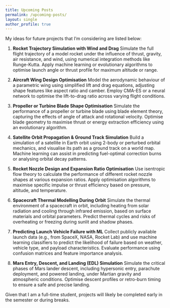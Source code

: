 ```yaml
---
title: Upcoming Posts
permalink: /upcoming-posts/
layout: single
author_profile: true
---
```


My ideas for future projects that I’m considering are listed below:

1. **Rocket Trajectory Simulation with Wind and Drag**
Simulate the full flight trajectory of a model rocket under the influence of thrust, gravity, air resistance, and wind, using numerical integration methods like Runge-Kutta. Apply machine learning or evolutionary algorithms to optimise launch angle or thrust profile for maximum altitude or range.

2. **Aircraft Wing Design Optimisation**
Model the aerodynamic behaviour of a parametric wing using simplified lift and drag equations, adjusting shape features like aspect ratio and camber. Employ CMA-ES or a neural network to optimise the lift-to-drag ratio across varying flight conditions.

3. **Propeller or Turbine Blade Shape Optimisation**
Simulate the performance of a propeller or turbine blade using blade element theory, capturing the effects of angle of attack and rotational velocity. Optimise blade geometry to maximise thrust or energy extraction efficiency using an evolutionary algorithm.

4. **Satellite Orbit Propagation & Ground Track Simulation**
Build a simulation of a satellite in Earth orbit using 2-body or perturbed orbital mechanics, and visualise its path as a ground track on a world map. Machine learning can assist in predicting fuel-optimal correction burns or analysing orbital decay patterns.

5. **Rocket Nozzle Design and Expansion Ratio Optimisation**
Use isentropic flow theory to calculate the performance of different rocket nozzle shapes at various expansion ratios. Apply optimisation algorithms to maximise specific impulse or thrust efficiency based on pressure, altitude, and temperature.

6. **Spacecraft Thermal Modelling During Orbit**
Simulate the thermal environment of a spacecraft in orbit, including heating from solar radiation and cooling through infrared emission, based on surface materials and orbital parameters. Predict thermal cycles and risks of overheating or freezing during sunlit and shadow phases.

7. **Predicting Launch Vehicle Failure with ML**
Collect publicly available launch data (e.g., from SpaceX, NASA, Rocket Lab) and use machine learning classifiers to predict the likelihood of failure based on weather, vehicle type, and payload characteristics. Evaluate performance using confusion matrices and feature importance analysis.

8. **Mars Entry, Descent, and Landing (EDL) Simulation**
Simulate the critical phases of Mars lander descent, including hypersonic entry, parachute deployment, and powered landing, under Martian gravity and atmospheric conditions. Optimise descent profiles or retro-burn timing to ensure a safe and precise landing.

Given that I am a full-time student, projects will likely be completed early in the semester or during breaks.

